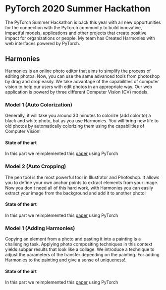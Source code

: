 # PyTorch 2020 Summer Hackathon

The PyTorch Summer Hackathon is back this year with all new opportunities for the connection with the PyTorch community to build innovative, impactful models, applications and other projects that create positive impact for organizations or people. My team has Created Harmonies with web interfaces powered by PyTorch.  

## Harmonies

Harmonies is an online photo editor that aims to simplify the process of editing photos. Now, you can use the same advanced tools from photoshop by drag and drop easily. We take advantage of the capabilities of computer vision to help our users with edit photos in an appropriate way. Our web application is powerd by three different Computer Vision (CV) models. 

### Model 1 (Auto Colorization)
Generally, it will take you around 30 minutes to colorize (add color to) a black and white photo, but as you use Harmonies. You will bring new life to old photos by automatically colorizing them using the capabilities of Computer Vision! 

#### State of the art
In this part we reimplemented this [paper]() using PyTorch


### Model 2 (Auto Cropping)
The pen tool is the most powerful tool in Illustrator and Photoshop. It allows you to define your own anchor points to extract elements from your image. Now you don't need all of this hard work, with Harmonies you can easily extract your image from the background and add it to another photo! 

#### State of the art
In this part we reimplemented this [paper]() using PyTorch

### Model 1 (Adding Harmonies)
Copying an element from a photo and pasting it into a painting is a challenging task. Applying photo compositing techniques in this context yields subpar results that look like a collage. We introduce a technique to adjust the parameters of the transfer depending on the painting. For adding Harmonies to the painting and give a sense of uniqueness!.

#### State of the art
In this part we reimplemented this [paper](https://arxiv.org/abs/1804.03189) using PyTorch
